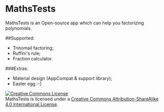 # MathsTests
MathsTests is an Open-source app which can help you factorizing polynomials.

##Supported:
- Trinomail factoring;
- Ruffini's rule;
- Fraction calculator.

###Extras:
- Material design (AppCompat & support library);
- Easter egg :-)



<a rel="license" href="http://creativecommons.org/licenses/by-sa/4.0/"><img alt="Creative Commons License" style="border-width:0" src="https://i.creativecommons.org/l/by-sa/4.0/88x31.png" /></a><br />MathsTests is licensed under a <a rel="license" href="http://creativecommons.org/licenses/by-sa/4.0/">Creative Commons Attribution-ShareAlike 4.0 International License</a>.
